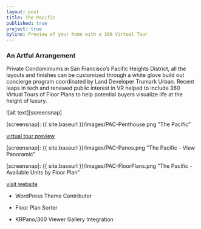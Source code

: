 ```yaml
---
layout: post
title: The Pacific
published: true
project: true
byline: Preview of your home with a 360 Virtual Tour
---
```


### An Artful Arrangement 

Private Condominiums in San Francisco’s Pacific Heights District, all the layouts and finishes can be customized through a white glove build out concierge program coordinated by Land Developer Trumark Urban. Recent leaps in tech and renewed public interest in VR helped to include 360 Virtual Tours of Floor Plans to help potential buyers visualize life at the height of luxury.

![alt text][screensnap]

[screensnap]: {{ site.baseurl }}/images/PAC-Penthouse.png "The Pacific”

<a href="http://thepacificheights.com/pac-panos/grand-penthouse.html" target="_blank">virtual tour preview</a>

[screensnap]: {{ site.baseurl }}/images/PAC-Panos.png "The Pacific - View Panoramic”

[screensnap]: {{ site.baseurl }}/images/PAC-FloorPlans.png "The Pacific - Available Units by Floor Plan”

<a href="http://thepacificheights.com/building/" target="_blank">visit website</a>

* WordPress Theme Contributor

* Floor Plan Sorter

* KRPano/360 Viewer Gallery Integration




